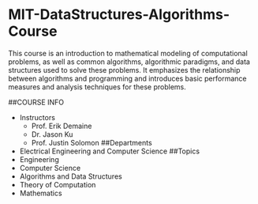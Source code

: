 # MIT-DataStructures-Algorithms-Course
This course is an introduction to mathematical modeling of computational problems, as well as common algorithms, algorithmic paradigms, and data structures used to solve these problems. It emphasizes the relationship between algorithms and programming and introduces basic performance measures and analysis techniques for these problems.


##COURSE INFO
 - Instructors
    - Prof. Erik Demaine
    - Dr. Jason Ku
    - Prof. Justin Solomon
##Departments
 - Electrical Engineering and Computer Science
##Topics
 - Engineering
 - Computer Science
 - Algorithms and Data Structures
 - Theory of Computation
 - Mathematics